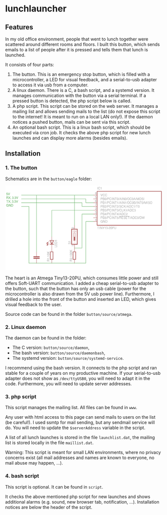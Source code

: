 # lunchlauncher

## Features

In my old office environment, people that went to lunch together were scattered around different rooms and floors. I built this button, which sends emails to a list of people after it is pressed and tells them that lunch is launched.

It consists of four parts:

 1. The button. This is an emergency stop button, which is filled with a microcontroller, a LED for visual feedback, and a serial-to-usb adapter to access it via usb from a computer.
 2. A linux daemon. There is a C, a bash script, and a systemd version. It manages communication with the button via a serial terminal. If a pressed button is detected, the php script below is called.
 3. A php script. This script can be stored on the web server. It manages a mailing list and allows sending mails to the list (do not expose this script to the internet! It is meant to run on a local LAN only!). If the daemon notices a pushed button, mails can be sent via this script.
 2. An optional bash script. This is a linux bash script, which should be executed via cron job. It checks the above php script for new lunch launches and can display more alarms (besides emails).

## Installation

### 1. The button

Schematics are in the `button/eagle` folder:

![Schematics of button](/button/eagle/schematic.png "Schematics")

The heart is an Atmega Tiny13-20PU, which consumes little power and still offers Soft-UART communication. I added a cheap serial-to-usb adapter to the button, such that the button has only an usb cable (power for the microcontroller is also drawn from the 5V usb power line). Furthermore, I drilled a hole into the front of the button and inserted an LED, which gives visual feedback to the user.

Source code can be found in the folder `button/source/atmega`.

### 2. Linux daemon

The daemon can be found in the folder:

 - The C version: `button/source/daemon`,
 - The bash version: `button/source/daemonbash`,
 - The systemd version: `button/source/systemd-service`.

 I recommend using the bash version. It connects to the php script and ran stable for a couple of years on my productive machine. If your serial-to-usb adapter does not show as `/dev/ttyUSB0`, you will need to adapt it in the code. Furthermore, you will need to update server addresses.

### 3. php script

This script manages the mailing list. All files can be found in `www`.

Any user with html access to this page can send mails to users on the list (be careful!). I used ssmtp for mail sending, but any sendmail service will do. You will need to update the `$serverAddress` variable in the script.

A list of all lunch launches is stored in the file `launchlist.dat`, the mailing list is stored locally in the file `maillist.dat`.

Warning: This script is meant for small LAN environments, where no privacy concerns exist (all mail addresses and names are known to everyone, no mail abuse may happen, ...).

### 4. bash script

This script is optional. It can be found in `script`.

It checks the above mentioned php script for new launches and shows additional alarms (e.g. sound, new browser tab, notification, ...). Installation notices are below the header of the script.
